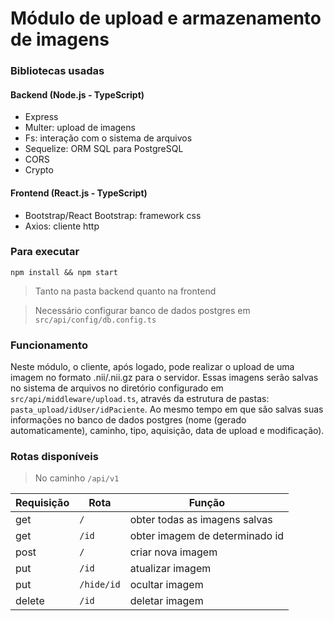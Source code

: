 # Módulo de upload e armazenamento de imagens

### Bibliotecas usadas
#### Backend (Node.js - TypeScript)
- Express
- Multer: upload de imagens
- Fs: interação com o sistema de arquivos
- Sequelize: ORM SQL para PostgreSQL
- CORS
- Crypto

#### Frontend (React.js - TypeScript)
- Bootstrap/React Bootstrap: framework css
- Axios: cliente http

### Para executar
```
npm install && npm start
``` 
> Tanto na pasta backend quanto na frontend

> Necessário configurar banco de dados postgres em ```src/api/config/db.config.ts```

### Funcionamento
Neste módulo, o cliente, após logado, pode realizar o upload de uma imagem no formato .nii/.nii.gz para o servidor. Essas imagens serão salvas no sistema de arquivos no diretório configurado em ```src/api/middleware/upload.ts```, através da estrutura de pastas: ```pasta_upload/idUser/idPaciente```. Ao mesmo tempo em que são salvas suas informações  no banco de dados postgres (nome (gerado automaticamente), caminho, tipo, aquisição, data de upload e modificação).

### Rotas disponíveis
> No caminho `/api/v1`

Requisição | Rota | Função
--------- | ------ | ------
get | `/` | obter todas as imagens salvas
get | `/id` | obter imagem de determinado id
post | `/` | criar nova imagem
put | `/id` | atualizar imagem
put | `/hide/id` | ocultar imagem
delete | `/id` | deletar imagem
